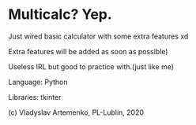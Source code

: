# Multicalc? Yep.

Just wired basic calculator with some extra features xd

Extra features will be added as soon as possible)

Useless IRL but good to practice with.(just like me)

Language: Python

Libraries: tkinter

(c) Vladyslav Artemenko, PL-Lublin, 2020
